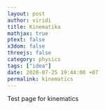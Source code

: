 ```yaml
---
layout: post
author: viridi
title: Kinematika
mathjax: true
ptext: false
x3dom: false
threejs: false
category: physics
tags: ["idea"]
date: 2020-07-25 19:44:00 +07
permalink: kinematics
---
```

Test page for kinematics
